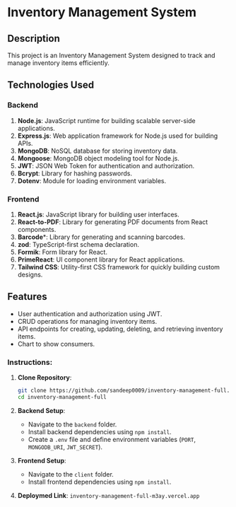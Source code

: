 # Inventory Management System

## Description
This project is an Inventory Management System designed to track and manage inventory items efficiently.

## Technologies Used

### Backend
1. **Node.js**: JavaScript runtime for building scalable server-side applications.
2. **Express.js**: Web application framework for Node.js used for building APIs.
3. **MongoDB**: NoSQL database for storing inventory data.
4. **Mongoose**: MongoDB object modeling tool for Node.js.
5. **JWT**: JSON Web Token for authentication and authorization.
6. **Bcrypt**: Library for hashing passwords.
7. **Dotenv**: Module for loading environment variables.

### Frontend
1. **React.js**: JavaScript library for building user interfaces.
2. **React-to-PDF**: Library for generating PDF documents from React components.
3. **Barcode***: Library for generating and scanning barcodes.
4. **zod**: TypeScript-first schema declaration.
5. **Formik**: Form library for React.
6. **PrimeReact**: UI component library for React applications.
7. **Tailwind CSS**: Utility-first CSS framework for quickly building custom designs.

## Features
- User authentication and authorization using JWT.
- CRUD operations for managing inventory items.
- API endpoints for creating, updating, deleting, and retrieving inventory items.
- Chart to show consumers.



### Instructions:

1. **Clone Repository**:
    ```bash
   git clone https://github.com/sandeep0009/inventory-management-full.git
   cd inventory-management-full

3. **Backend Setup**:
   - Navigate to the `backend` folder.
   - Install backend dependencies using `npm install`.
   - Create a `.env` file and define environment variables (`PORT`, `MONGODB_URI`, `JWT_SECRET`).

4. **Frontend Setup**:
   - Navigate to the `client` folder.
   - Install frontend dependencies using `npm install`.

5. **Deploymed Link**: `inventory-management-full-m3ay.vercel.app` 




